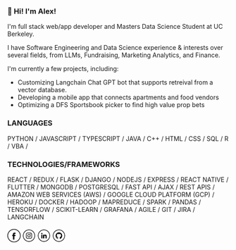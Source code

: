 ### 👋 Hi! I'm Alex! 

I'm full stack web/app developer and Masters Data Science Student at UC Berkeley.

I have Software Engineering and Data Science experience & interests over several fields, from LLMs, Fundraising, Marketing Analytics, and Finance.

I'm currently a few projects, including:
- Customizing Langchain Chat GPT bot that supports retreival from a vector database.
- Developing a mobile app that connects apartments and food vendors
- Optimizing a DFS Sportsbook picker to find high value prop bets

### LANGUAGES
PYTHON / JAVASCRIPT / TYPESCRIPT / JAVA / C++ / HTML / CSS / SQL / R / VBA /

### TECHNOLOGIES/FRAMEWORKS
REACT / REDUX / FLASK / DJANGO / NODEJS / EXPRESS / REACT NATIVE / FLUTTER / MONGODB / POSTGRESQL / FAST API / AJAX / REST APIS / AMAZON WEB SERVICES (AWS) / GOOGLE CLOUD PLATFORM (GCP) / HEROKU / DOCKER / HADOOP / MAPREDUCE / SPARK / PANDAS / TENSORFLOW / SCIKIT-LEARN / GRAFANA / AGILE / GIT / JIRA / LANGCHAIN

####
<a href="https://www.facebook.com/alexander.lam.54" target="_blank"><img src="https://raw.githubusercontent.com/Alex-Lam-303/Alex-Lam-303/main/facebook.png" alt="Facebook" width="30"></a>
<a href="https://www.instagram.com/alex_lam_hk/" target="_blank"><img src="https://raw.githubusercontent.com/Alex-Lam-303/Alex-Lam-303/main/ig.png" alt="Instagram" width="30"></a>
<a href="https://www.linkedin.com/in/alexander-s-lam/" target="_blank"><img src="https://raw.githubusercontent.com/Alex-Lam-303/Alex-Lam-303/main/linkedin.png" alt="LinkedIn" width="30"></a>
<a href="https://github.com/Alex-Lam-303" target="_blank"><img src="https://raw.githubusercontent.com/Alex-Lam-303/Alex-Lam-303/main/git.png" alt="GitHub" width="30"></a>
